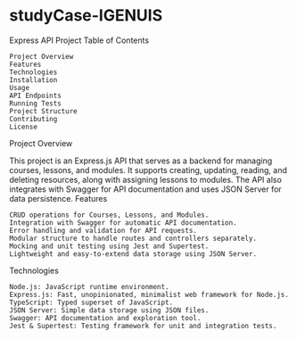 # studyCase-IGENUIS
Express API Project
Table of Contents

    Project Overview
    Features
    Technologies
    Installation
    Usage
    API Endpoints
    Running Tests
    Project Structure
    Contributing
    License

Project Overview

This project is an Express.js API that serves as a backend for managing courses, lessons, and modules. It supports creating, updating, reading, and deleting resources, along with assigning lessons to modules. The API also integrates with Swagger for API documentation and uses JSON Server for data persistence.
Features

    CRUD operations for Courses, Lessons, and Modules.
    Integration with Swagger for automatic API documentation.
    Error handling and validation for API requests.
    Modular structure to handle routes and controllers separately.
    Mocking and unit testing using Jest and Supertest.
    Lightweight and easy-to-extend data storage using JSON Server.

Technologies

    Node.js: JavaScript runtime environment.
    Express.js: Fast, unopinionated, minimalist web framework for Node.js.
    TypeScript: Typed superset of JavaScript.
    JSON Server: Simple data storage using JSON files.
    Swagger: API documentation and exploration tool.
    Jest & Supertest: Testing framework for unit and integration tests.
